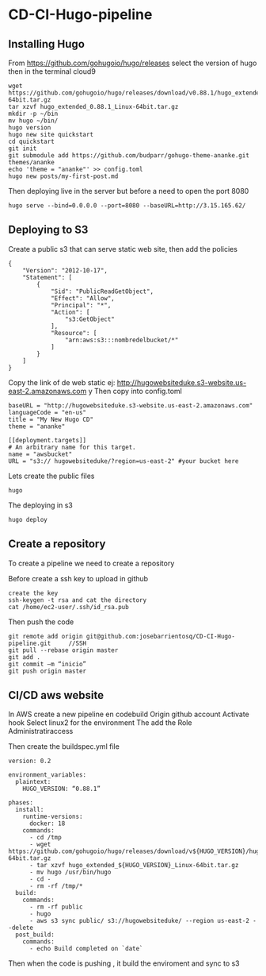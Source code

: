 # CD-CI-Hugo-pipeline

## Installing Hugo
From https://github.com/gohugoio/hugo/releases select the version of hugo
then in the terminal cloud9
```
wget https://github.com/gohugoio/hugo/releases/download/v0.88.1/hugo_extended_0.88.1_Linux-64bit.tar.gz
tar xzvf hugo_extended_0.88.1_Linux-64bit.tar.gz
mkdir -p ~/bin
mv hugo ~/bin/
hugo version
hugo new site quickstart
cd quickstart
git init
git submodule add https://github.com/budparr/gohugo-theme-ananke.git themes/ananke
echo 'theme = "ananke"' >> config.toml
hugo new posts/my-first-post.md
```
Then deploying live in the server but before a need to open the port 8080
```
hugo serve --bind=0.0.0.0 --port=8080 --baseURL=http://3.15.165.62/
```


## Deploying to S3
Create a public s3 that can serve static web site, then add the policies
```
{
    "Version": "2012-10-17",
    "Statement": [
        {
            "Sid": "PublicReadGetObject",
            "Effect": "Allow",
            "Principal": "*",
            "Action": [
                "s3:GetObject"
            ],
            "Resource": [
                "arn:aws:s3:::nombredelbucket/*"
            ]
        }
    ]
}
```
Copy the link of de web static  ej: http://hugowebsiteduke.s3-website.us-east-2.amazonaws.com y Then copy into config.toml
```
baseURL = "http://hugowebsiteduke.s3-website.us-east-2.amazonaws.com"
languageCode = "en-us"
title = "My New Hugo CD"
theme = "ananke"

[[deployment.targets]]
# An arbitrary name for this target.
name = "awsbucket"
URL = "s3:// hugowebsiteduke/?region=us-east-2" #your bucket here
```
Lets create the public files
```
hugo
```
The deploying in s3
```
hugo deploy 
```

## Create a repository
To create a pipeline we need to create a repository

Before create a ssh key to upload in github
```
create the key
ssh-keygen -t rsa and cat the directory
cat /home/ec2-user/.ssh/id_rsa.pub
```
Then push the code
```
git remote add origin git@github.com:josebarrientosq/CD-CI-Hugo-pipeline.git     //SSH
git pull --rebase origin master
git add .
git commit –m “inicio”
git push origin master
```

## CI/CD aws website
In AWS create a new pipeline en codebuild
Origin github account
Activate hook
Select linux2 for the environment
The add the Role
Administratiraccess

Then create the buildspec.yml file
```
version: 0.2

environment_variables:
  plaintext:
    HUGO_VERSION: “0.88.1”
    
phases:
  install:
    runtime-versions:
      docker: 18
    commands:                                                                 
      - cd /tmp
      - wget https://github.com/gohugoio/hugo/releases/download/v${HUGO_VERSION}/hugo_${HUGO_VERSION}_Linux-64bit.tar.gz
      - tar xzvf hugo_extended_${HUGO_VERSION}_Linux-64bit.tar.gz
      - mv hugo /usr/bin/hugo
      - cd - 
      - rm -rf /tmp/*
  build:
    commands:
      - rm -rf public
      - hugo
      - aws s3 sync public/ s3://hugowebsiteduke/ --region us-east-2 --delete
  post_build:
    commands:
      - echo Build completed on `date`
 ```
 Then when the code is pushing , it build the enviroment and sync to s3
